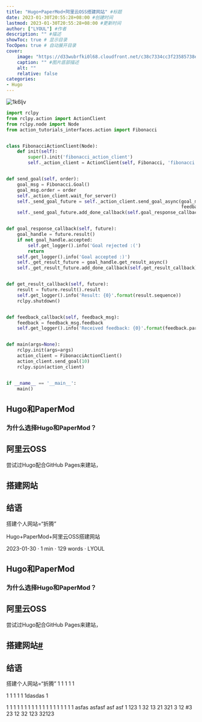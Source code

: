 ```yaml
---
title: "Hugo+PaperMod+阿里云OSS搭建网站" #标题
date: 2023-01-30T20:55:28+08:00 #创建时间
lastmod: 2023-01-30T20:55:28+08:00 #更新时间
author: ["LYOUL"] #作者
description: "" #描述
showToc: true # 显示目录
TocOpen: true # 自动展开目录
cover:
    image: "https://d33wubrfki0l68.cloudfront.net/c38c7334cc3f23585738e40334284fddcaf03d5e/2e17c/images/hugo-logo-wide.svg" #图片路径：posts/tech/文章1/picture.png
    caption: "" #图片底部描述
    alt: ""
    relative: false
categories: 
- Hugo
---
```


![1k6ljv](https://lyoul-markdown.oss-cn-hangzhou.aliyuncs.com/Markdown/1k6ljv.jpg)



```python
import rclpy
from rclpy.action import ActionClient
from rclpy.node import Node
from action_tutorials_interfaces.action import Fibonacci


class FibonacciActionClient(Node):
    def init(self):
        super().init('fibonacci_action_client')
        self._action_client = ActionClient(self, Fibonacci, 'fibonacci')


def send_goal(self, order):
    goal_msg = Fibonacci.Goal()
    goal_msg.order = order
    self._action_client.wait_for_server()
    self._send_goal_future = self._action_client.send_goal_async(goal_msg,
                                                                 feedback_callback=self.feedback_callback)
    self._send_goal_future.add_done_callback(self.goal_response_callback)


def goal_response_callback(self, future):
    goal_handle = future.result()
    if not goal_handle.accepted:
        self.get_logger().info('Goal rejected :(')
        return
    self.get_logger().info('Goal accepted :)')
    self._get_result_future = goal_handle.get_result_async()
    self._get_result_future.add_done_callback(self.get_result_callback)


def get_result_callback(self, future):
    result = future.result().result
    self.get_logger().info('Result: {0}'.format(result.sequence))
    rclpy.shutdown()


def feedback_callback(self, feedback_msg):
    feedback = feedback_msg.feedback
    self.get_logger().info('Received feedback: {0}'.format(feedback.partial_sequence))


def main(args=None):
    rclpy.init(args=args)
    action_client = FibonacciActionClient()
    action_client.send_goal(10)
    rclpy.spin(action_client)


if __name__ == '__main__':
    main()

```



## Hugo和PaperMod

### 为什么选择Hugo和PaperMod？

## 阿里云OSS

尝试过Hugo配合GitHub Pages来建站，

## 搭建网站

## 结语

搭建个人网站=“折腾”

Hugo+PaperMod+阿里云OSS搭建网站

2023-01-30 · 1 min · 129 words · LYOUL

## Hugo和PaperMod

### 为什么选择Hugo和PaperMod？

## 阿里云OSS

尝试过Hugo配合GitHub Pages来建站，

## 搭建网站[#](http://localhost:1313/posts/hugopapermodoss/#搭建网站)

## 结语

搭建个人网站=“折腾” 1 1 1 1 1

1 1 1 1 1 1dasdas 1

1 1 1 1 1 1 1 1 1 1 1 1 1 1 1 1 1 1 1 asfas asfasf asf asf 1 123 1 32 13 21 321 3 12 #3 23 12 32 123 32123